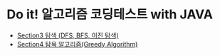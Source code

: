 # Do it! 알고리즘 코딩테스트 with JAVA

- [Section3 탐색 (DFS, BFS, 이진 탐색)](https://github.com/kyukong/Algorithm/blob/main/note/Section3_%ED%83%90%EC%83%89_(DFS%2CBFS%2C%EC%9D%B4%EC%A7%84_%ED%83%90%EC%83%89).md)
- [Section4 탐욕 알고리즘(Greedy Algorithm)](https://github.com/kyukong/Algorithm/blob/main/note/Section4_%ED%83%90%EC%9A%95_%EC%95%8C%EA%B3%A0%EB%A6%AC%EC%A6%98(Greedy_Algorithm).md)
